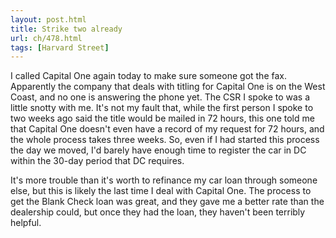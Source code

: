 ```yaml
---
layout: post.html
title: Strike two already
url: ch/478.html
tags: [Harvard Street]
---
```

I called Capital One again today to make sure someone got the fax. Apparently the company that deals with titling for Capital One is on the West Coast, and no one is answering the phone yet. The CSR I spoke to was a little snotty with me. It's not my fault that, while the first person I spoke to two weeks ago said the title would be mailed in 72 hours, this one told me that Capital One doesn't even have a record of my request for 72 hours, and the whole process takes three weeks. So, even if I had started this process the day we moved, I'd barely have enough time to register the car in DC within the 30-day period that DC requires.

It's more trouble than it's worth to refinance my car loan through someone else, but this is likely the last time I deal with Capital One. The process to get the Blank Check loan was great, and they gave me a better rate than the dealership could, but once they had the loan, they haven't been terribly helpful.
